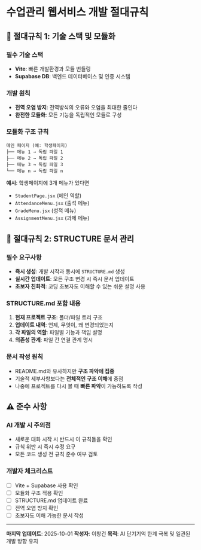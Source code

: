# 수업관리 웹서비스 개발 절대규칙

## 🚨 절대규칙 1: 기술 스택 및 모듈화

### 필수 기술 스택
- **Vite**: 빠른 개발환경과 모듈 번들링
- **Supabase DB**: 백엔드 데이터베이스 및 인증 시스템

### 개발 원칙
- **전역 오염 방지**: 전역방식의 오류와 오염을 최대한 줄인다
- **완전한 모듈화**: 모든 기능을 독립적인 모듈로 구성

### 모듈화 구조 규칙
```
메인 페이지 (예: 학생페이지)
├── 메뉴 1 → 독립 파일 1
├── 메뉴 2 → 독립 파일 2  
├── 메뉴 3 → 독립 파일 3
└── 메뉴 n → 독립 파일 n
```

**예시**: 학생페이지에 3개 메뉴가 있다면
- `StudentPage.jsx` (메인 역할)
- `AttendanceMenu.jsx` (출석 메뉴)
- `GradeMenu.jsx` (성적 메뉴)
- `AssignmentMenu.jsx` (과제 메뉴)

## 🚨 절대규칙 2: STRUCTURE 문서 관리

### 필수 요구사항
- **즉시 생성**: 개발 시작과 동시에 `STRUCTURE.md` 생성
- **실시간 업데이트**: 모든 구조 변경 시 즉시 문서 업데이트
- **초보자 친화적**: 코딩 초보자도 이해할 수 있는 쉬운 설명 사용

### STRUCTURE.md 포함 내용
1. **현재 프로젝트 구조**: 폴더/파일 트리 구조
2. **업데이트 내역**: 언제, 무엇이, 왜 변경되었는지
3. **각 파일의 역할**: 파일별 기능과 책임 설명
4. **의존성 관계**: 파일 간 연결 관계 명시

### 문서 작성 원칙
- README.md와 유사하지만 **구조 파악에 집중**
- 기술적 세부사항보다는 **전체적인 구조 이해**에 중점
- 나중에 프로젝트를 다시 볼 때 **빠른 파악**이 가능하도록 작성

## ⚠️ 준수 사항

### AI 개발 시 주의점
- 새로운 대화 시작 시 반드시 이 규칙들을 확인
- 규칙 위반 시 즉시 수정 요구
- 모든 코드 생성 전 규칙 준수 여부 검토

### 개발자 체크리스트
- [ ] Vite + Supabase 사용 확인
- [ ] 모듈화 구조 적용 확인  
- [ ] STRUCTURE.md 업데이트 완료
- [ ] 전역 오염 방지 확인
- [ ] 초보자도 이해 가능한 문서 작성

---
**마지막 업데이트**: 2025-10-01
**작성자**: 이창건
**목적**: AI 단기기억 한계 극복 및 일관된 개발 방향 유지
